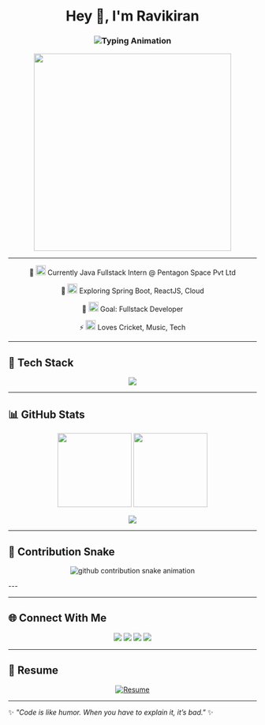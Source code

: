 <!-- Profile Header -->
<h1 align="center">Hey 👋, I'm Ravikiran</h1>
<h3 align="center">
  <img src="https://readme-typing-svg.demolab.com?font=Fira+Code&size=25&pause=1000&color=00C2FF&center=true&vCenter=true&width=600&lines=Java+Developer;Fullstack+Learner;Tech+Explorer;Open+Source+Contributor" alt="Typing Animation" />
</h3>

<p align="center">
  <img src="https://media.giphy.com/media/qgQUggAC3Pfv687qPC/giphy.gif" width="400"/>
</p>

---

<p align="center">
  <span>🔭</span>
  <img src="https://media.giphy.com/media/xT0xezQGU5xCDJuCPe/giphy.gif" width="20" />
  Currently Java Fullstack Intern @ Pentagon Space Pvt Ltd
</p>
<p align="center">
  <span>🌱</span>
  <img src="https://media.giphy.com/media/3o6Zt6ML6BklcajjsA/giphy.gif" width="20" />
  Exploring Spring Boot, ReactJS, Cloud
</p>
<p align="center">
  <span>🎯</span>
  <img src="https://media.giphy.com/media/l0MYt5jPR6QX5pnqM/giphy.gif" width="20" />
  Goal: Fullstack Developer
</p>
<p align="center">
  <span>⚡</span>
  <img src="https://media.giphy.com/media/l0ExdMHUDKteztyfe/giphy.gif" width="20" />
  Loves Cricket, Music, Tech
</p>

---

## 🚀 Tech Stack  
<p align="center">
  <img src="https://skillicons.dev/icons?i=java,spring,mysql,html,css,js,react,python,django,git,github,linux,vscode,eclipse,intellij&theme=light" />
</p>

---

## 📊 GitHub Stats  
<p align="center">
  <img src="https://github-readme-stats.vercel.app/api?username=ravi5781&theme=react&show_icons=true&hide_border=true" height="150"/>
  <img src="https://github-readme-streak-stats.herokuapp.com?user=ravi5781&theme=react&hide_border=true" height="150"/>
</p>

<p align="center">
  <img src="https://github-profile-trophy.vercel.app/?username=ravi5781&theme=radical&no-frame=true&row=1&column=6" />
</p>

---

## 🐍 Contribution Snake  
<p align="center">
  <!-- Dark mode -->
  <picture>
    <source media="(prefers-color-scheme: dark)" srcset="https://raw.githubusercontent.com/ravi5781/ravi5781/output/snake-dark.svg" />
    <!-- Light mode -->
    <source media="(prefers-color-scheme: light)" srcset="https://raw.githubusercontent.com/ravi5781/ravi5781/output/snake.svg" />
    <img alt="github contribution snake animation" src="https://raw.githubusercontent.com/ravi5781/ravi5781/output/snake.svg" />
  </picture>
</p>
---

---

## 🌐 Connect With Me  
<p align="center">
  <a href="mailto:ravikiransh018@gmail.com"><img src="https://img.shields.io/badge/-Gmail-D14836?style=for-the-badge&logo=gmail&logoColor=white"></a>
  <a href="https://www.linkedin.com/in/ravikiransh17/"><img src="https://img.shields.io/badge/-LinkedIn-0077B5?style=for-the-badge&logo=linkedin&logoColor=white"></a>
  <a href="https://github.com/ravi5781"><img src="https://img.shields.io/badge/-GitHub-181717?style=for-the-badge&logo=github&logoColor=white"></a>
  <a href="https://instagram.com/rs_kumbar_18"><img src="https://img.shields.io/badge/-Instagram-E4405F?style=for-the-badge&logo=instagram&logoColor=white"></a>
</p>

---

## 📄 Resume  
<p align="center">
  <a href="https://drive.google.com/file/d/1ubjDSX5p9EMPiek0GYEf5rqIUm2ZFlCt/view?usp=drive_link" target="_blank">
    <img src="https://img.shields.io/badge/Download%20Resume-4285F4?style=for-the-badge&logo=google-drive&logoColor=white" alt="Resume"/>
  </a>
</p>

---

✨ *"Code is like humor. When you have to explain it, it’s bad."* ✨
